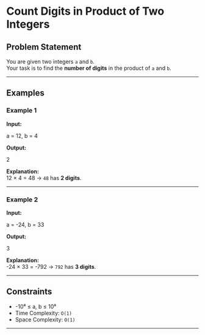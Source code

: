 # Count Digits in Product of Two Integers

## Problem Statement
You are given two integers `a` and `b`.  
Your task is to find the **number of digits** in the product of `a` and `b`.

---

## Examples

### Example 1
**Input:**  

a = 12, b = 4

**Output:**  

2

**Explanation:**  
12 × 4 = 48 → `48` has **2 digits**.

---

### Example 2
**Input:**  

a = -24, b = 33

**Output:**  

3

**Explanation:**  
-24 × 33 = -792 → `792` has **3 digits**.

---

## Constraints
- -10⁸ ≤ a, b ≤ 10⁸  
- Time Complexity: `O(1)`  
- Space Complexity: `O(1)`  

---
